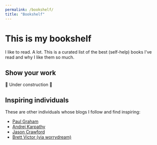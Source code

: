 ```yaml
---
permalink: /bookshelf/
title: "Bookshelf"
---
```


# This is my bookshelf

I like to read. A lot. This is a curated list of the best (self-help) books I've read and why I like them so much.

## Show your work

🚧 Under construction 🚧

## Inspiring individuals

These are other individuals whose blogs I follow and find inspiring:

- [Paul Graham](http://www.paulgraham.com/)
- [Andrej Karpathy](http://karpathy.github.io/)
- [Jason Crawford](https://jasoncrawford.org/)
- [Brett Victor (via worrydream)](http://worrydream.com/)


